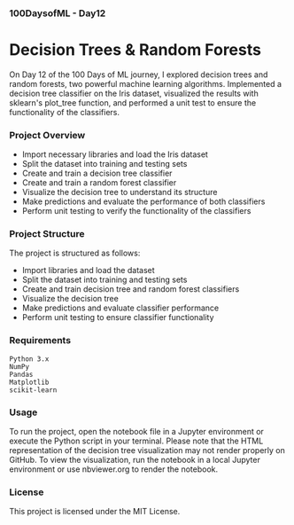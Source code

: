 ### 100DaysofML - Day12

# Decision Trees & Random Forests

On Day 12 of the 100 Days of ML journey, I explored decision trees and random forests, two powerful machine learning algorithms. Implemented a decision tree classifier on the Iris dataset, visualized the results with sklearn's plot_tree function, and performed a unit test to ensure the functionality of the classifiers.

### Project Overview

- Import necessary libraries and load the Iris dataset
- Split the dataset into training and testing sets
- Create and train a decision tree classifier
- Create and train a random forest classifier
- Visualize the decision tree to understand its structure
- Make predictions and evaluate the performance of both classifiers
- Perform unit testing to verify the functionality of the classifiers

### Project Structure

The project is structured as follows:

- Import libraries and load the dataset
- Split the dataset into training and testing sets
- Create and train decision tree and random forest classifiers
- Visualize the decision tree
- Make predictions and evaluate classifier performance
- Perform unit testing to ensure classifier functionality

### Requirements

    Python 3.x
    NumPy
    Pandas
    Matplotlib
    scikit-learn

### Usage

To run the project, open the notebook file in a Jupyter environment or execute the Python script in your terminal. Please note that the HTML representation of the decision tree visualization may not render properly on GitHub. To view the visualization, run the notebook in a local Jupyter environment or use nbviewer.org to render the notebook.

### License

This project is licensed under the MIT License.
